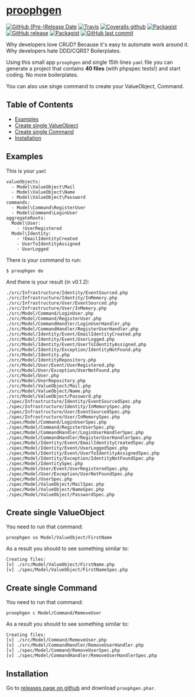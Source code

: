# [proophgen](https://pilsniak.com/proophgen/)

[![GitHub (Pre-)Release Date](https://img.shields.io/github/release-date-pre/mmp4k/proophgen.svg?style=flat-square)]()
[![Travis](https://img.shields.io/travis/mmp4k/proophgen.svg?style=flat-square)]()
[![Coveralls github](https://img.shields.io/coveralls/github/mmp4k/proophgen.svg?style=flat-square)]()
[![Packagist](https://img.shields.io/packagist/v/pilsniak/proophgen.svg?style=flat-square)]()
[![GitHub release](https://img.shields.io/github/release/mmp4k/proophgen/all.svg?style=flat-square)]()
[![Packagist](https://img.shields.io/packagist/l/pilsniak/proophgen.svg?style=flat-square)]()
[![GitHub last commit](https://img.shields.io/github/last-commit/mmp4k/proophgen.svg?style=flat-square)]()

Why developers love CRUD? Because it's easy to automate work around it. Why developers hate DDD/CQRS? Boilerplates.

Using this small app `proophgen` and single 15th lines `yaml` file you can generate a project that contains **40 files** (with phpspec tests!) and start coding. No more boilerplates.

You can also use singe command to create your ValueObject, Command.

## Table of Contents 

* [Examples](#examples)  
* [Create single ValueObject](#create-single-valueobject)
* [Create single Command](#create-single-command)  
* [Installation](#installation)

## Examples

This is your `yaml`

```
valueObjects:
  - Model\ValueObject\Mail
  - Model\ValueObject\Name
  - Model\ValueObject\Password
commands:
  - Model\Command\RegisterUser
  - Model\Command\LoginUser
aggregateRoots:
  Model\User:
    - !UserRegistered
  Model\Identity:
    - !EmailIdentityCreated
    - UserToIdentityAssigned
    - UserLogged
```

There is your command to run:

```
$ proophgen do
```

And there is your result (in v0.1.2):

```
./src/Infrastructure/Identity/EventSourced.php
./src/Infrastructure/Identity/InMemory.php
./src/Infrastructure/User/EventSourced.php
./src/Infrastructure/User/InMemory.php
./src/Model/Command/LoginUser.php
./src/Model/Command/RegisterUser.php
./src/Model/CommandHandler/LoginUserHandler.php
./src/Model/CommandHandler/RegisterUserHandler.php
./src/Model/Identity/Event/EmailIdentityCreated.php
./src/Model/Identity/Event/UserLogged.php
./src/Model/Identity/Event/UserToIdentityAssigned.php
./src/Model/Identity/Exception/IdentityNotFound.php
./src/Model/Identity.php
./src/Model/IdentityRepository.php
./src/Model/User/Event/UserRegistered.php
./src/Model/User/Exception/UserNotFound.php
./src/Model/User.php
./src/Model/UserRepository.php
./src/Model/ValueObject/Mail.php
./src/Model/ValueObject/Name.php
./src/Model/ValueObject/Password.php
./spec/Infrastructure/Identity/EventSourcedSpec.php
./spec/Infrastructure/Identity/InMemorySpec.php
./spec/Infrastructure/User/EventSourcedSpec.php
./spec/Infrastructure/User/InMemorySpec.php
./spec/Model/Command/LoginUserSpec.php
./spec/Model/Command/RegisterUserSpec.php
./spec/Model/CommandHandler/LoginUserHandlerSpec.php
./spec/Model/CommandHandler/RegisterUserHandlerSpec.php
./spec/Model/Identity/Event/EmailIdentityCreatedSpec.php
./spec/Model/Identity/Event/UserLoggedSpec.php
./spec/Model/Identity/Event/UserToIdentityAssignedSpec.php
./spec/Model/Identity/Exception/IdentityNotFoundSpec.php
./spec/Model/IdentitySpec.php
./spec/Model/User/Event/UserRegisteredSpec.php
./spec/Model/User/Exception/UserNotFoundSpec.php
./spec/Model/UserSpec.php
./spec/Model/ValueObject/MailSpec.php
./spec/Model/ValueObject/NameSpec.php
./spec/Model/ValueObject/PasswordSpec.php
```

## Create single ValueObject

You need to run that command:

```
proophgen vo Model/ValueObject/FirstName
```

As a result you should to see something similar to:

```
Creating files:
[v] ./src/Model/ValueObject/FirstName.php
[v] ./spec/Model/ValueObject/FirstNameSpec.php
```

## Create single Command

You need to run that command:

```
proophgen c Model/Command/RemoveUser 
```

As a result you should to see something similar to:

```
Creating files:
[v] ./src/Model/Command/RemoveUser.php
[v] ./src/Model/CommandHandler/RemoveUserHandler.php
[v] ./spec/Model/Command/RemoveUserSpec.php
[v] ./spec/Model/CommandHandler/RemoveUserHandlerSpec.php
```

## Installation

Go to [releases page on github](https://github.com/mmp4k/proophgen/releases) and download `proophgen.phar`.
